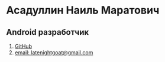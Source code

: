 # Асадуллин Наиль Маратович
## Android разработчик
1. [GitHub](https://github.com/NightGoat)
2. [email: latenightgoat@gmail.com](latenightgoat@gmail.com)
